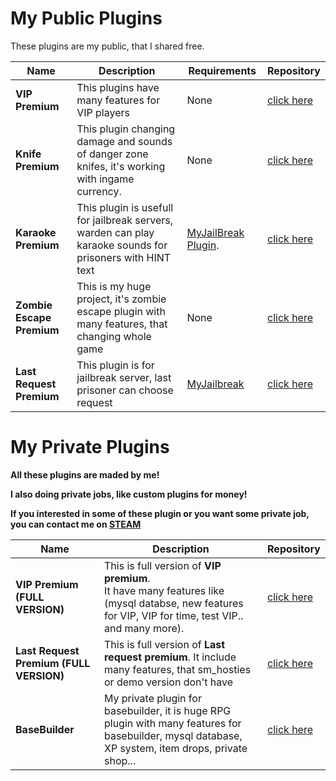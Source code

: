 # My Public Plugins

These plugins are my public, that I shared free.

Name | Description | Requirements | Repository
--- | --- | --- | ---
**VIP Premium** | This plugins have many features for VIP players | None | [click here](https://github.com/SniperOO7/VIP-Premium-FULL-VERSION)
**Knife Premium** | This plugin changing damage and sounds of danger zone knifes, it's working with ingame currency. | None | [click here](https://github.com/SniperOO7/Knife-Premium)
**Karaoke Premium** | This plugin is usefull for jailbreak servers, warden can play karaoke sounds for prisoners with HINT text | [MyJailBreak Plugin](https://forums.alliedmods.net/showthread.php?t=283212). | [click here](https://github.com/hallucinogenic/CS-GO-Glow-Menu)
**Zombie Escape Premium**  | This is my huge project, it's zombie escape plugin with many features, that changing whole game | None | [click here](https://github.com/SniperOO7/Zombie-Escape-Premium)
**Last Request Premium**  | This plugin is for jailbreak server, last prisoner can choose request | [MyJailbreak](https://forums.alliedmods.net/showthread.php?t=283212) | [click here](https://github.com/SniperOO7/LastRequest-Premium-FULL-VERSION)

# My Private Plugins

**All these plugins are maded by me!**

**I also doing private jobs, like custom plugins for money!**

**If you interested in some of these plugin or you want some private job, you can contact me on [STEAM](https://steamcommunity.com/id/Sniper-oo7/)**

Name | Description | Repository
--- | --- | ---
**VIP Premium (FULL VERSION)** | This is full version of <b>VIP premium</b>. <br>It have many features like (mysql databse, new features for VIP, VIP for time, test VIP.. and many more). | [click here](https://github.com/SniperOO7/VIP-Premium-FULL-VERSION)
**Last Request Premium (FULL VERSION)** | This is full version of <b>Last request premium</b>. It include many features, that sm_hosties or demo version don't have | [click here](https://github.com/SniperOO7/LastRequest-Premium-FULL-VERSION)
**BaseBuilder** | My private plugin for basebuilder, it is huge RPG plugin with many features for basebuilder, mysql database, XP system, item drops, private shop... | [click here](https://drive.google.com/file/d/1KXytaBSi3Rv14Odv4qkz1iQqnv82-3Yc/view)

